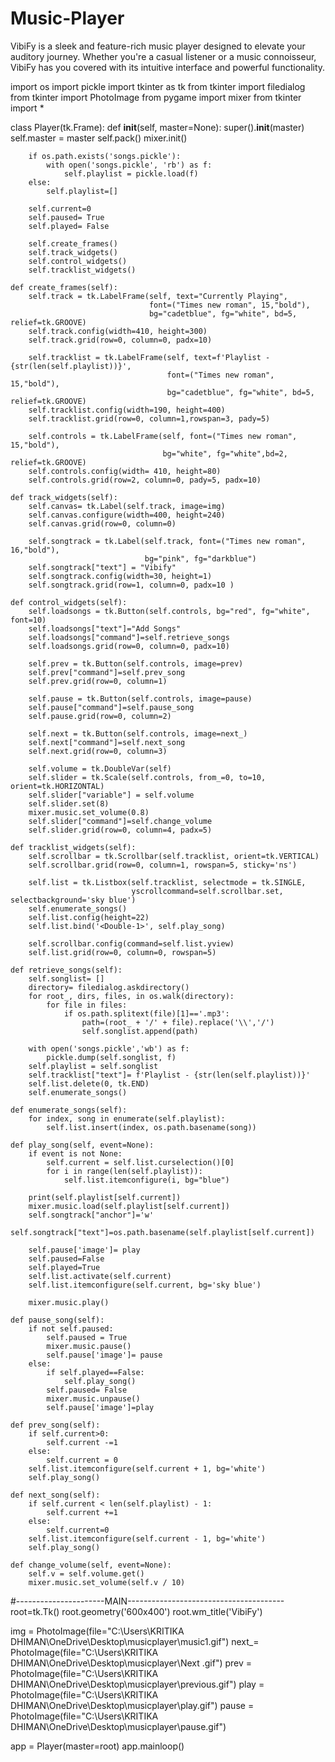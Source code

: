 # Music-Player
VibiFy is a sleek and feature-rich music player designed to elevate your auditory journey. Whether you're a casual listener or a music connoisseur, VibiFy has you covered with its intuitive interface and powerful functionality.

import os
import pickle
import tkinter as tk
from tkinter import filedialog
from tkinter import PhotoImage
from pygame import mixer
from tkinter import *

class Player(tk.Frame):
    def __init__(self, master=None):
        super().__init__(master)
        self.master = master
        self.pack()
        mixer.init()
        
        if os.path.exists('songs.pickle'):
            with open('songs.pickle', 'rb') as f:
                self.playlist = pickle.load(f)
        else:
            self.playlist=[]
            
        self.current=0
        self.paused= True
        self.played= False
        
        self.create_frames()
        self.track_widgets()
        self.control_widgets()
        self.tracklist_widgets()
        
    def create_frames(self):
        self.track = tk.LabelFrame(self, text="Currently Playing",
                                   font=("Times new roman", 15,"bold"),
                                   bg="cadetblue", fg="white", bd=5, relief=tk.GROOVE)
        self.track.config(width=410, height=300)
        self.track.grid(row=0, column=0, padx=10)
        
        self.tracklist = tk.LabelFrame(self, text=f'Playlist - {str(len(self.playlist))}',
                                       font=("Times new roman", 15,"bold"),
                                       bg="cadetblue", fg="white", bd=5, relief=tk.GROOVE)
        self.tracklist.config(width=190, height=400)
        self.tracklist.grid(row=0, column=1,rowspan=3, pady=5)
        
        self.controls = tk.LabelFrame(self, font=("Times new roman", 15,"bold"),
                                      bg="white", fg="white",bd=2, relief=tk.GROOVE)
        self.controls.config(width= 410, height=80)
        self.controls.grid(row=2, column=0, pady=5, padx=10)
        
    def track_widgets(self):
        self.canvas= tk.Label(self.track, image=img)
        self.canvas.configure(width=400, height=240)
        self.canvas.grid(row=0, column=0)
        
        self.songtrack = tk.Label(self.track, font=("Times new roman", 16,"bold"),
                                  bg="pink", fg="darkblue")
        self.songtrack["text"] = "Vibify"
        self.songtrack.config(width=30, height=1)
        self.songtrack.grid(row=1, column=0, padx=10 )
        
    def control_widgets(self):
        self.loadsongs = tk.Button(self.controls, bg="red", fg="white", font=10)
        self.loadsongs["text"]="Add Songs"
        self.loadsongs["command"]=self.retrieve_songs
        self.loadsongs.grid(row=0, column=0, padx=10)
        
        self.prev = tk.Button(self.controls, image=prev)
        self.prev["command"]=self.prev_song
        self.prev.grid(row=0, column=1)
        
        self.pause = tk.Button(self.controls, image=pause)
        self.pause["command"]=self.pause_song
        self.pause.grid(row=0, column=2)
        
        self.next = tk.Button(self.controls, image=next_)
        self.next["command"]=self.next_song
        self.next.grid(row=0, column=3)
        
        self.volume = tk.DoubleVar(self)
        self.slider = tk.Scale(self.controls, from_=0, to=10, orient=tk.HORIZONTAL)
        self.slider["variable"] = self.volume
        self.slider.set(8)
        mixer.music.set_volume(0.8)
        self.slider["command"]=self.change_volume
        self.slider.grid(row=0, column=4, padx=5)
        
    def tracklist_widgets(self):
        self.scrollbar = tk.Scrollbar(self.tracklist, orient=tk.VERTICAL)
        self.scrollbar.grid(row=0, column=1, rowspan=5, sticky='ns')
        
        self.list = tk.Listbox(self.tracklist, selectmode = tk.SINGLE,
                               yscrollcommand=self.scrollbar.set, selectbackground='sky blue')
        self.enumerate_songs()
        self.list.config(height=22)
        self.list.bind('<Double-1>', self.play_song)
        
        self.scrollbar.config(command=self.list.yview)
        self.list.grid(row=0, column=0, rowspan=5)
        
    def retrieve_songs(self):
        self.songlist= []
        directory= filedialog.askdirectory()
        for root_, dirs, files, in os.walk(directory):
            for file in files:
                if os.path.splitext(file)[1]=='.mp3':
                    path=(root_ + '/' + file).replace('\\','/')
                    self.songlist.append(path)
                    
        with open('songs.pickle','wb') as f:
            pickle.dump(self.songlist, f)
        self.playlist = self.songlist
        self.tracklist["text"]= f'Playlist - {str(len(self.playlist))}'
        self.list.delete(0, tk.END)
        self.enumerate_songs()
        
    def enumerate_songs(self):
        for index, song in enumerate(self.playlist):
            self.list.insert(index, os.path.basename(song))
            
    def play_song(self, event=None):
        if event is not None:
            self.current = self.list.curselection()[0]
            for i in range(len(self.playlist)):
                self.list.itemconfigure(i, bg="blue")
                
        print(self.playlist[self.current])
        mixer.music.load(self.playlist[self.current])
        self.songtrack["anchor"]='w'
        self.songtrack["text"]=os.path.basename(self.playlist[self.current])
        
        self.pause['image']= play 
        self.paused=False
        self.played=True
        self.list.activate(self.current)
        self.list.itemconfigure(self.current, bg='sky blue')
        
        mixer.music.play()
        
    def pause_song(self):
        if not self.paused:
            self.paused = True
            mixer.music.pause()
            self.pause['image']= pause
        else:
            if self.played==False:
                self.play_song()
            self.paused= False
            mixer.music.unpause()
            self.pause['image']=play 
            
    def prev_song(self):
        if self.current>0:
            self.current -=1
        else:
            self.current = 0
        self.list.itemconfigure(self.current + 1, bg='white')
        self.play_song()
        
    def next_song(self):
        if self.current < len(self.playlist) - 1:
            self.current +=1
        else:
            self.current=0
        self.list.itemconfigure(self.current - 1, bg='white')
        self.play_song()
        
    def change_volume(self, event=None):
        self.v = self.volume.get()
        mixer.music.set_volume(self.v / 10)
        
#----------------------MAIN---------------------------------------
root=tk.Tk()
root.geometry('600x400')
root.wm_title('VibiFy')

img = PhotoImage(file="C:\\Users\\KRITIKA DHIMAN\\OneDrive\\Desktop\\musicplayer\\music1.gif")
next_= PhotoImage(file="C:\\Users\\KRITIKA DHIMAN\\OneDrive\\Desktop\\musicplayer\\Next .gif")
prev = PhotoImage(file="C:\\Users\\KRITIKA DHIMAN\\OneDrive\\Desktop\\musicplayer\\previous.gif")
play = PhotoImage(file="C:\\Users\\KRITIKA DHIMAN\\OneDrive\\Desktop\\musicplayer\\play.gif")
pause = PhotoImage(file="C:\\Users\\KRITIKA DHIMAN\\OneDrive\\Desktop\\musicplayer\\pause.gif")

app = Player(master=root)
app.mainloop()
            

        
        
        
            
